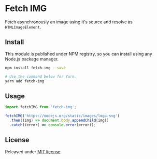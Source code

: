 # Fetch IMG

Fetch asynchronously an image using it's source and resolve as `HTMLImageElement`.

## Install

This module is published under NPM registry, so you can install using any Node.js package manager.

```sh
npm install fetch-img --save

# Use the command below for Yarn.
yarn add fetch-img
```

## Usage

```js
import fetchIMG from 'fetch-img';

fetchIMG('https://nodejs.org/static/images/logo.svg')
  .then((img) => document.body.appendChild(img))
  .catch((error) => console.error(error));
```

## License

Released under [MIT license](./LICENSE).
